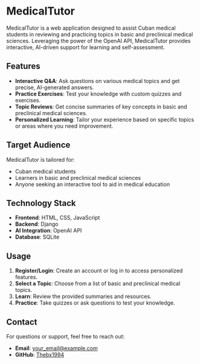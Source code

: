 # MedicalTutor

MedicalTutor is a web application designed to assist Cuban medical students in reviewing and practicing topics in basic and preclinical medical sciences. Leveraging the power of the OpenAI API, MedicalTutor provides interactive, AI-driven support for learning and self-assessment.

## Features

- **Interactive Q&A**: Ask questions on various medical topics and get precise, AI-generated answers.
- **Practice Exercises**: Test your knowledge with custom quizzes and exercises.
- **Topic Reviews**: Get concise summaries of key concepts in basic and preclinical medical sciences.
- **Personalized Learning**: Tailor your experience based on specific topics or areas where you need improvement.

## Target Audience

MedicalTutor is tailored for:
- Cuban medical students
- Learners in basic and preclinical medical sciences
- Anyone seeking an interactive tool to aid in medical education

## Technology Stack

- **Frontend**: HTML, CSS, JavaScript
- **Backend**: Django
- **AI Integration**: OpenAI API
- **Database**: SQLite 

## Usage

1. **Register/Login**: Create an account or log in to access personalized features.
2. **Select a Topic**: Choose from a list of basic and preclinical medical topics.
3. **Learn**: Review the provided summaries and resources.
4. **Practice**: Take quizzes or ask questions to test your knowledge.

## Contact

For questions or support, feel free to reach out:
- **Email**: your_email@example.com
- **GitHub**: [Thebx1994](https://github.com/Thebx1994)
